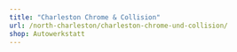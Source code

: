 ```yaml
---
title: "Charleston Chrome & Collision"
url: /north-charleston/charleston-chrome-und-collision/
shop: Autowerkstatt
---
```

